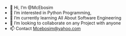 - 👋 Hi, I’m @McEbosim
- 👀 I’m interested in Python Programming, 
- 🌱 I’m currently learning All About Software Engineering
- 💞️ I’m looking to collaborate on any Project with anyone
- 📫 Contact Mcebosim@yahoo.com

<!---
McEbosim/McEbosim is a ✨ special ✨ repository because its `README.md` (this file) appears on your GitHub profile.
You can click the Preview link to take a look at your changes.
--->
